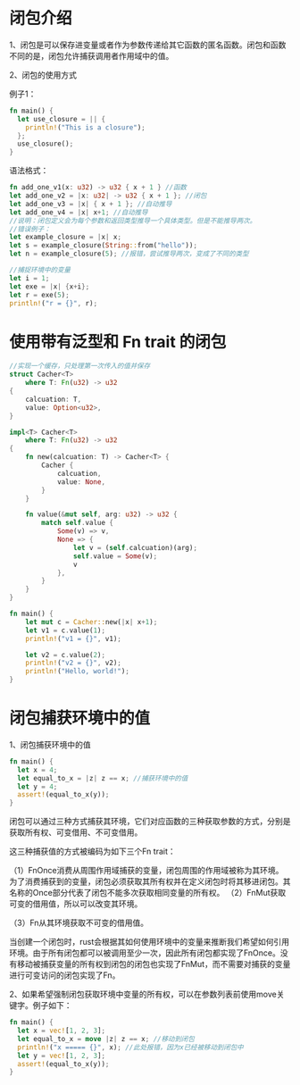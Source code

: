# 闭包介绍

1、闭包是可以保存进变量或者作为参数传递给其它函数的匿名函数。闭包和函数不同的是，闭包允许捕获调用者作用域中的值。 

2、闭包的使用方式

 例子1：  

```rust
fn main() { 
  let use_closure = || { 
    println!("This is a closure");
  }; 
  use_closure(); 
} 
```

 语法格式： 

```rust
fn add_one_v1(x: u32) -> u32 { x + 1 } //函数
let add_one_v2 = |x: u32| -> u32 { x + 1 }; //闭包 
let add_one_v3 = |x| { x + 1 }; //自动推导 
let add_one_v4 = |x| x+1; //自动推导  
//说明：闭包定义会为每个参数和返回类型推导一个具体类型。但是不能推导两次。 
//错误例子：  
let example_closure = |x| x; 
let s = example_closure(String::from("hello")); 
let n = example_closure(5); //报错，尝试推导两次，变成了不同的类型

//捕捉环境中的变量
let i = 1;
let exe = |x| {x+i};
let r = exe(5);
println!("r = {}", r);
```

# 使用带有泛型和 Fn trait 的闭包

```rust
//实现一个缓存，只处理第一次传入的值并保存
struct Cacher<T> 
    where T: Fn(u32) -> u32
{
    calcuation: T,
    value: Option<u32>,
}

impl<T> Cacher<T>
    where T: Fn(u32) -> u32
{
    fn new(calcuation: T) -> Cacher<T> {
        Cacher {
            calcuation,
            value: None,
        }
    }

    fn value(&mut self, arg: u32) -> u32 {
        match self.value {
            Some(v) => v,
            None => {
                let v = (self.calcuation)(arg);
                self.value = Some(v);
                v
            },
        }
    }
}

fn main() {
    let mut c = Cacher::new(|x| x+1);
    let v1 = c.value(1);
    println!("v1 = {}", v1);

    let v2 = c.value(2);
    println!("v2 = {}", v2);
    println!("Hello, world!");
}

```

# 闭包捕获环境中的值

1、闭包捕获环境中的值 

```rust
fn main() { 
  let x = 4; 
  let equal_to_x = |z| z == x; //捕获环境中的值 
  let y = 4; 
  assert!(equal_to_x(y)); 
}  
```

闭包可以通过三种方式捕获其环境，它们对应函数的三种获取参数的方式，分别是获取所有权、可变借用、不可变借用。 

这三种捕获值的方式被编码为如下三个Fn trait： 

（1）FnOnce消费从周围作用域捕获的变量，闭包周围的作用域被称为其环境。为了消费捕获到的变量，闭包必须获取其所有权并在定义闭包时将其移进闭包。其名称的Once部分代表了闭包不能多次获取相同变量的所有权。 （2）FnMut获取可变的借用值，所以可以改变其环境。 

（3）Fn从其环境获取不可变的借用值。 

当创建一个闭包时，rust会根据其如何使用环境中的变量来推断我们希望如何引用环境。由于所有闭包都可以被调用至少一次，因此所有闭包都实现了FnOnce。没有移动被捕获变量的所有权到闭包的闭包也实现了FnMut，而不需要对捕获的变量进行可变访问的闭包实现了Fn。 

2、如果希望强制闭包获取环境中变量的所有权，可以在参数列表前使用move关键字。例子如下： 

```rust
fn main() { 
  let x = vec![1, 2, 3]; 
  let equal_to_x = move |z| z == x; //移动到闭包 
  println!("x ===== {}", x); //此处报错，因为x已经被移动到闭包中 
  let y = vec![1, 2, 3]; 
  assert!(equal_to_x(y));
}
```



